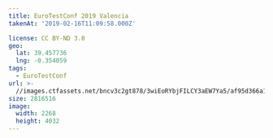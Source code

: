 ```yaml
---
title: EuroTestConf 2019 Valencia
takenAt: '2019-02-16T11:09:58.000Z'

license: CC BY-ND 3.0
geo:
  lat: 39.457736
  lng: -0.354059
tags:
  - EuroTestConf
url: >-
  //images.ctfassets.net/bncv3c2gt878/3wiEoRYbjFILCY3aEW7Ya5/af95d366a13220202677ccd98f9bba1b/eurotestconf-2019-valencia_32253531147_o
size: 2816516
image:
  width: 2268
  height: 4032
---
```

